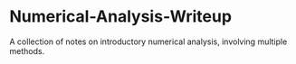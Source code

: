 # Numerical-Analysis-Writeup
A collection of notes on introductory numerical analysis, involving multiple methods. 
